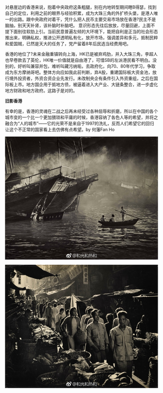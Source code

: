 对悬崖边的香港来说，抱着中央政府这条粗腿，别在内地转型期间瞎B得瑟，找到自己的定位，利用之前的眼界与经验积累，成为大珠三角的外扩桥头堡，是港人唯一的出路。跟中央政府对着干，凭什么把人民币主要交易市场放在香港?民主不是脑抽，别天天补肾，该补脑时补脑吧。 意识形态先往后放放，尽量回避，上面不提下面别往软肋上引。当前民意普遍左倾的大环境下，能把自利是正当的社会形态推出来，明确私权，推进公开透明私有化，放开市场，强调差异和多元，抵制民粹和爱国贼，已然是天大的任务了，党产留着8年后民选当经费用吧。

香港的地位了?未来金融重镇转向上海，HK已是被弃鸡肋，并入大珠三角，李超人也早卷款去了英伦，HK唯一价值就是自由港了，可惜SB的左派港民看不明白。没别的，好听叫兼容并包，难听叫藏污纳垢，去政府化，向70、80年代学习，争取成为东方摩纳哥吧。整体方向应如我此前判断，弃A股，重建国际板大资金池，放行境外投资者，外资合资企业先发行。未改制央企有条件引入外资重组，之后在国际板上市。地方国企用于抵地方债，被逼着进入大产业、大链条整合，进一步虚化地方财政和地方政府。这路子是对的。 ​​​​



**旧影香港**

有幸的是，香港的灵魂在二战之后再未经受过各种屈辱和折磨，所以在中国的各个城市变的一个比一个更加猥琐和平庸的时候，香港容纳了各色人等的希望，并将之融合为“人的城市”——它的光荣不是来自于1997的洗礼，反而人们希望它的回归让这个不正常的国家看上去仿佛有点希望。by 何藩Fan Ho

![](/assets/6142e05cgy1fh4dgwksa8j21kw19m7pz.jpg)

![](/assets/6142e05cgy1fh4dgoj6jdj21kw19s4kw.jpg)



